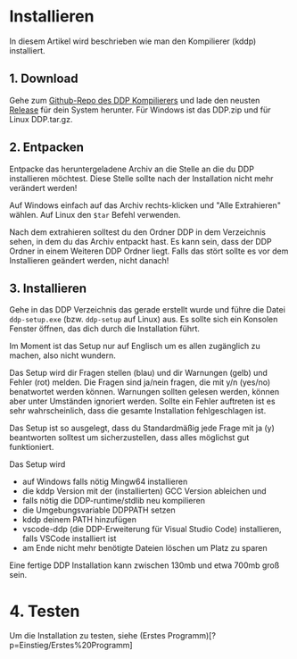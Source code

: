 # Installieren

<to-do></to-do>

In diesem Artikel wird beschrieben wie man den Kompilierer (kddp) installiert.

## 1. Download

Gehe zum [Github-Repo des DDP Kompilierers](https://github.com/DDP-Projekt/Kompilierer) und lade den neusten [Release](https://github.com/DDP-Projekt/Kompilierer/releases) für dein System herunter.
Für Windows ist das DDP.zip und für Linux DDP.tar.gz.

## 2. Entpacken

Entpacke das heruntergeladene Archiv an die Stelle an die du DDP installieren möchtest.
Diese Stelle sollte nach der Installation nicht mehr verändert werden!

Auf Windows einfach auf das Archiv rechts-klicken und "Alle Extrahieren" wählen.
Auf Linux den `$tar` Befehl verwenden.

Nach dem extrahieren solltest du den Ordner DDP in dem Verzeichnis sehen, in dem du das Archiv entpackt hast.
Es kann sein, dass der DDP Ordner in einem Weiteren DDP Ordner liegt.
Falls das stört sollte es vor dem Installieren geändert werden, nicht danach!

## 3. Installieren

Gehe in das DDP Verzeichnis das gerade erstellt wurde und führe die Datei `ddp-setup.exe` (bzw. `ddp-setup` auf Linux) aus.
Es sollte sich ein Konsolen Fenster öffnen, das dich durch die Installation führt.

Im Moment ist das Setup nur auf Englisch um es allen zugänglich zu machen, also nicht wundern.

Das Setup wird dir Fragen stellen (blau) und dir Warnungen (gelb) und Fehler (rot) melden.
Die Fragen sind ja/nein fragen, die mit y/n (yes/no) benatwortet werden können.
Warnungen sollten gelesen werden, können aber unter Umständen ignoriert werden.
Sollte ein Fehler auftreten ist es sehr wahrscheinlich, dass die gesamte Installation fehlgeschlagen ist.

Das Setup ist so ausgelegt, dass du Standardmäßig jede Frage mit ja (y) beantworten solltest um sicherzustellen, dass alles möglichst gut funktioniert.

Das Setup wird
* auf Windows falls nötig Mingw64 installieren
* die kddp Version mit der (installierten) GCC Version ableichen und
* falls nötig die DDP-runtime/stdlib neu kompilieren
* die Umgebungsvariable DDPPATH setzen
* kddp deinem PATH hinzufügen
* vscode-ddp (die DDP-Erweiterung für Visual Studio Code) installieren, falls VSCode installiert ist
* am Ende nicht mehr benötigte Dateien löschen um Platz zu sparen

Eine fertige DDP Installation kann zwischen 130mb und etwa 700mb groß sein.

# 4. Testen

Um die Installation zu testen, siehe (Erstes Programm)[?p=Einstieg/Erstes%20Programm]